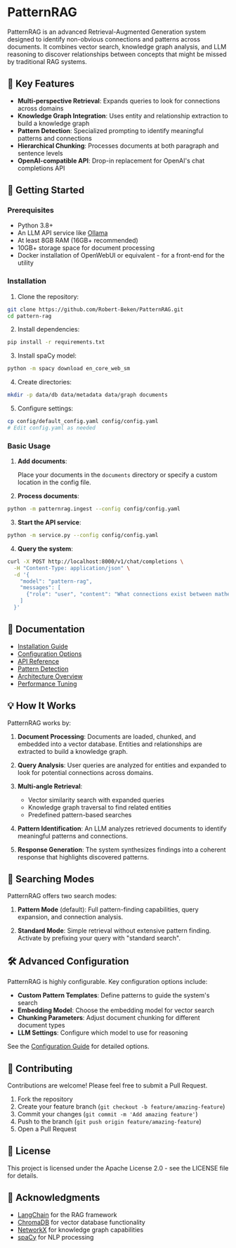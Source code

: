 # PatternRAG

PatternRAG is an advanced Retrieval-Augmented Generation system designed to identify non-obvious connections and patterns across documents. It combines vector search, knowledge graph analysis, and LLM reasoning to discover relationships between concepts that might be missed by traditional RAG systems.

## 🌟 Key Features

- **Multi-perspective Retrieval**: Expands queries to look for connections across domains
- **Knowledge Graph Integration**: Uses entity and relationship extraction to build a knowledge graph
- **Pattern Detection**: Specialized prompting to identify meaningful patterns and connections
- **Hierarchical Chunking**: Processes documents at both paragraph and sentence levels
- **OpenAI-compatible API**: Drop-in replacement for OpenAI's chat completions API

## 🚀 Getting Started

### Prerequisites

- Python 3.8+
- An LLM API service like [Ollama](https://github.com/ollama/ollama)
- At least 8GB RAM (16GB+ recommended)
- 10GB+ storage space for document processing
- Docker installation of OpenWebUI or equivalent - for a front-end for the utility

### Installation

1. Clone the repository:
```bash
git clone https://github.com/Robert-Beken/PatternRAG.git
cd pattern-rag
```

2. Install dependencies:
```bash
pip install -r requirements.txt
```

3. Install spaCy model:
```bash
python -m spacy download en_core_web_sm
```

4. Create directories:
```bash
mkdir -p data/db data/metadata data/graph documents
```

5. Configure settings:
```bash
cp config/default_config.yaml config/config.yaml
# Edit config.yaml as needed
```

### Basic Usage

1. **Add documents**:
   
   Place your documents in the `documents` directory or specify a custom location in the config file.

2. **Process documents**:
```bash
python -m patternrag.ingest --config config/config.yaml
```

3. **Start the API service**:
```bash
python -m service.py --config config/config.yaml
```

4. **Query the system**:
```bash
curl -X POST http://localhost:8000/v1/chat/completions \
  -H "Content-Type: application/json" \
  -d '{
    "model": "pattern-rag",
    "messages": [
      {"role": "user", "content": "What connections exist between mathematics and music?"}
    ]
  }'
```

## 📖 Documentation

- [Installation Guide](docs/installation.md)
- [Configuration Options](docs/configuration.md)
- [API Reference](docs/api_reference.md)
- [Pattern Detection](docs/pattern_detection.md)
- [Architecture Overview](docs/architecture.md)
- [Performance Tuning](docs/performance.md)

## 💡 How It Works

PatternRAG works by:

1. **Document Processing**: Documents are loaded, chunked, and embedded into a vector database. Entities and relationships are extracted to build a knowledge graph.

2. **Query Analysis**: User queries are analyzed for entities and expanded to look for potential connections across domains.

3. **Multi-angle Retrieval**: 
   - Vector similarity search with expanded queries
   - Knowledge graph traversal to find related entities
   - Predefined pattern-based searches

4. **Pattern Identification**: An LLM analyzes retrieved documents to identify meaningful patterns and connections.

5. **Response Generation**: The system synthesizes findings into a coherent response that highlights discovered patterns.

## 🔄 Searching Modes

PatternRAG offers two search modes:

1. **Pattern Mode** (default): Full pattern-finding capabilities, query expansion, and connection analysis.

2. **Standard Mode**: Simple retrieval without extensive pattern finding. Activate by prefixing your query with "standard search".

## 🛠️ Advanced Configuration

PatternRAG is highly configurable. Key configuration options include:

- **Custom Pattern Templates**: Define patterns to guide the system's search
- **Embedding Model**: Choose the embedding model for vector search
- **Chunking Parameters**: Adjust document chunking for different document types
- **LLM Settings**: Configure which model to use for reasoning

See the [Configuration Guide](docs/configuration.md) for detailed options.

## 👥 Contributing

Contributions are welcome! Please feel free to submit a Pull Request.

1. Fork the repository
2. Create your feature branch (`git checkout -b feature/amazing-feature`)
3. Commit your changes (`git commit -m 'Add amazing feature'`)
4. Push to the branch (`git push origin feature/amazing-feature`)
5. Open a Pull Request

## 📜 License

This project is licensed under the Apache License 2.0 - see the LICENSE file for details.

## 🙏 Acknowledgments

- [LangChain](https://github.com/langchain-ai/langchain) for the RAG framework
- [ChromaDB](https://github.com/chroma-core/chroma) for vector database functionality
- [NetworkX](https://github.com/networkx/networkx) for knowledge graph capabilities
- [spaCy](https://github.com/explosion/spaCy) for NLP processing
